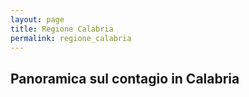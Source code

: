 ```yaml
---
layout: page
title: Regione Calabria
permalink: regione_calabria
---
```

## Panoramica sul contagio in Calabria

<div class="flourish-embed flourish-chart" data-src="visualisation/3683788" data-url="https://flo.uri.sh/visualisation/3683788/embed" aria-label=""><script src="https://public.flourish.studio/resources/embed.js"></script></div>

<div class="flourish-embed flourish-chart" data-src="visualisation/3685860" data-url="https://flo.uri.sh/visualisation/3685860/embed" aria-label=""><script src="https://public.flourish.studio/resources/embed.js"></script></div>

